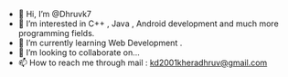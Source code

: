 - 👋 Hi, I’m @Dhruvk7
- 👀 I’m interested in C++ , Java , Android development and much more programming fields.
- 🌱 I’m currently learning Web Development .
- 💞️ I’m looking to collaborate on...
- 📫 How to reach me through mail : kd2001kheradhruv@gmail.com

<!---
Dhruvk7/Dhruvk7 is a ✨ special ✨ repository because its `README.md` (this file) appears on your GitHub profile.
You can click the Preview link to take a look at your changes.
--->
